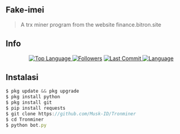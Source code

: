 ## Fake-imei
> A trx miner program from the website finance.bitron.site
## Info
<p align="center">
 <a href="https://github.com/Musk-ID">
    <img alt="Top Language" src="https://img.shields.io/github/languages/top/Musk-ID/Fake-imei.svg"/>
  </a>
<a href="https://github.com/Musk-ID/followers">
  <img title="Followers" src="https://img.shields.io/github/followers/Musk-ID?label=Followers&color=blue&style=flat-square"></a>
<a href="https://github.com/Musk-ID/Anime-Tracker/stargazers/">
<a href="https://github.com/Musk-ID">
  <img alt="Last Commit" src="https://img.shields.io/github/last-commit/Musk-ID/Fake-imei.svg"/>
</a>
<a href="https://github.com/Musk-ID">
  <img alt="Language" src="https://img.shields.io/github/languages/count/Musk-ID/Fake-imei.svg"/>
</a>
</div>
</p>

## Instalasi
```js
$ pkg update && pkg upgrade
$ pkg install python
$ pkg install git
$ pip install requests
$ git clone https://github.com/Musk-ID/Tronminer
$ cd Tronminer
$ python bot.py
```
